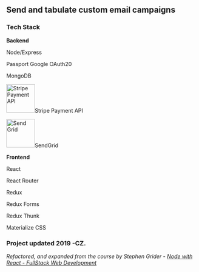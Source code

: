 ## Send and tabulate custom email campaigns

### Tech Stack

**Backend**

Node/Express

Passport Google OAuth20

MongoDB

<img src="https://i.imgur.com/ztAD2PL.png" alt="Stripe Payment API" width="75">Stripe Payment API</img>

<img src="https://i.imgur.com/XD3o1Fv.png" alt="Send Grid" width="75">SendGrid</img>



**Frontend**

React

React Router

Redux

Redux Forms

Redux Thunk

Materialize CSS



### Project updated 2019 -CZ.

_Refactored, and expanded from the course by Stephen Grider - [Node with React - FullStack Web Development](https://www.udemy.com/node-with-react-fullstack-web-development/)_
